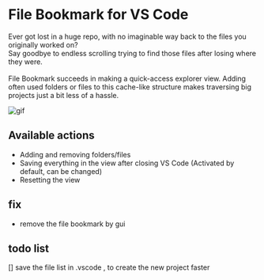 # File Bookmark for VS Code

Ever got lost in a huge repo, with no imaginable way back to the files you originally worked on?
<br />
Say goodbye to endless scrolling trying to find those files after losing where they were.
<br />
<br />
File Bookmark succeeds in making a quick-access explorer view. Adding often used folders or files to this cache-like structure makes traversing big projects just a bit less of a hassle.

![gif](docs/demonstration.gif?raw=true)

## Available actions

- Adding and removing folders/files
- Saving everything in the view after closing VS Code (Activated by default, can be changed)
- Resetting the view

## fix

- remove the file bookmark by gui

## todo list

[] save the file list in .vscode , to create the new project faster